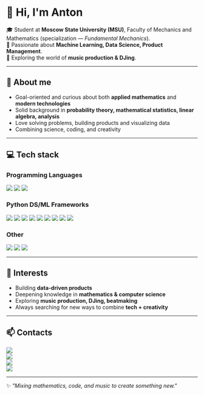 # 👋 Hi, I'm Anton  

🎓 Student at **Moscow State University (MSU)**, Faculty of Mechanics and Mathematics (specialization — *Fundamental Mechanics*).  
🚀 Passionate about **Machine Learning, Data Science, Product Management**.  
🎵 Exploring the world of **music production & DJing**.  

---

## 🧠 About me
- Goal-oriented and curious about both **applied mathematics** and **modern technologies**  
- Solid background in **probability theory, mathematical statistics, linear algebra, analysis**  
- Love solving problems, building products and visualizing data  
- Combining science, coding, and creativity  

---

## 💻 Tech stack

### Programming Languages
![](https://img.shields.io/badge/C++-090909?logo=cplusplus&style=for-the-badge&logoColor=6997D3)
![](https://img.shields.io/badge/C-090909?logo=c&style=for-the-badge&logoColor=6997D3)
![](https://img.shields.io/badge/Python-090909?logo=python&style=for-the-badge&logoColor=F7CA3E)

### Python DS/ML Frameworks
![](https://img.shields.io/badge/pandas-150458?style=for-the-badge&logo=pandas&logoColor=white)
![](https://img.shields.io/badge/numpy-013243?style=for-the-badge&logo=numpy&logoColor=white)
![](https://img.shields.io/badge/matplotlib-11557c?style=for-the-badge&logo=plotly&logoColor=white)
![](https://img.shields.io/badge/seaborn-1a1a1a?style=for-the-badge&logo=python&logoColor=white)
![](https://img.shields.io/badge/scikit--learn-F7931E?style=for-the-badge&logo=scikitlearn&logoColor=white)
![](https://img.shields.io/badge/PyTorch-ee4c2c?style=for-the-badge&logo=pytorch&logoColor=white)
![](https://img.shields.io/badge/Streamlit-FF4B4B?style=for-the-badge&logo=streamlit&logoColor=white)
![](https://img.shields.io/badge/statsmodels-1a1a1a?style=for-the-badge&logo=python&logoColor=white)
![](https://img.shields.io/badge/SciPy-8CAAE6?style=for-the-badge&logo=scipy&logoColor=white)

### Other
![](https://img.shields.io/badge/Qt-41CD52?style=for-the-badge&logo=qt&logoColor=white)
![](https://img.shields.io/badge/Git-F05032?style=for-the-badge&logo=git&logoColor=white)
![](https://img.shields.io/badge/Linux-000000?style=for-the-badge&logo=linux&logoColor=white)

---

## 🎯 Interests
- Building **data-driven products**  
- Deepening knowledge in **mathematics & computer science**  
- Exploring **music production, DJing, beatmaking**  
- Always searching for new ways to combine **tech + creativity**  

---

## 📫 Contacts
[![](https://img.shields.io/badge/Telegram-2CA5E0?style=for-the-badge&logo=telegram&logoColor=white)](https://t.me/the_ancored)  
[![](https://img.shields.io/badge/VKONTAKTE-%232E87FB.svg?&style=for-the-badge&logo=vk&logoColor=white)](https://vk.com/the_ancored)  
[![](https://img.shields.io/badge/GitHub-100000?style=for-the-badge&logo=github&logoColor=white)](https://github.com/TheAnCored)  
[![](https://img.shields.io/badge/LinkedIn-0077b5?style=for-the-badge&logo=linkedin&logoColor=white)](https://linkedin.com/in/theancored)  

---
✨ *"Mixing mathematics, code, and music to create something new."*  
